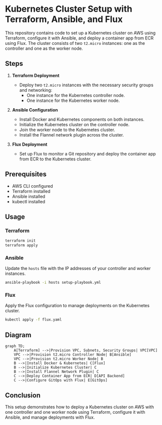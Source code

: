 # Kubernetes Cluster Setup with Terraform, Ansible, and Flux

This repository contains code to set up a Kubernetes cluster on AWS using Terraform, configure it with Ansible, and deploy a container app from ECR using Flux. The cluster consists of two `t2.micro` instances: one as the controller and one as the worker node.

## Steps

1. **Terraform Deployment**
   - Deploy two `t2.micro` instances with the necessary security groups and networking:
     - One instance for the Kubernetes controller node.
     - One instance for the Kubernetes worker node.

2. **Ansible Configuration**
   - Install Docker and Kubernetes components on both instances.
   - Initialize the Kubernetes cluster on the controller node.
   - Join the worker node to the Kubernetes cluster.
   - Install the Flannel network plugin across the cluster.

3. **Flux Deployment**
   - Set up Flux to monitor a Git repository and deploy the container app from ECR to the Kubernetes cluster.

## Prerequisites

- AWS CLI configured
- Terraform installed
- Ansible installed
- kubectl installed

## Usage

### Terraform

```sh
terraform init
terraform apply
```

### Ansible

Update the `hosts` file with the IP addresses of your controller and worker instances.

```sh
ansible-playbook -i hosts setup-playbook.yml
```

### Flux

Apply the Flux configuration to manage deployments on the Kubernetes cluster.

```sh
kubectl apply -f flux.yaml
```

## Diagram

```mermaid
graph TD;
    A[Terraform] -->|Provision VPC, Subnets, Security Groups| VPC[VPC]
    VPC -->|Provision t2.micro Controller Node| B[Ansible]
    VPC -->|Provision t2.micro Worker Node| B
    B -->|Install Docker & Kubernetes| C[Flux]
    B -->|Initialize Kubernetes Cluster| C
    B -->|Install Flannel Network Plugin| C
    C -->|Deploy Container App from ECR| D[API Backend]
    C -->|Configure GitOps with Flux| E[GitOps]
```

## Conclusion

This setup demonstrates how to deploy a Kubernetes cluster on AWS with one controller and one worker node using Terraform, configure it with Ansible, and manage deployments with Flux.


